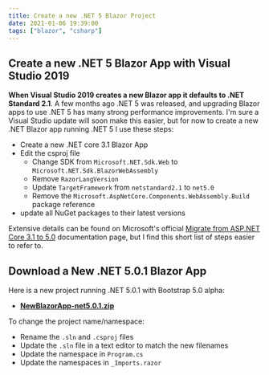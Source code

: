 ```yaml
---
title: Create a new .NET 5 Blazor Project
date: 2021-01-06 19:39:00
tags: ["blazor", "csharp"]
---
```


## Create a new .NET 5 Blazor App with Visual Studio 2019

**When Visual Studio 2019 creates a new Blazor app it defaults to .NET Standard 2.1**. A few months ago .NET 5 was released, and upgrading Blazor apps to use .NET 5 has many strong performance improvements. I'm sure a Visual Studio update will soon make this easier, but for now to create a new .NET Blazor app running .NET 5 I use these steps:

* Create a new .NET core 3.1 Blazor App
* Edit the csproj file
  * Change SDK from `Microsoft.NET.Sdk.Web` to `Microsoft.NET.Sdk.BlazorWebAssembly`
  * Remove `RazorLangVersion` 
  * Update `TargetFramework` from `netstandard2.1` to `net5.0`
  * Remove the `Microsoft.AspNetCore.Components.WebAssembly.Build` package reference
* update all NuGet packages to their latest versions

Extensive details can be found on Microsoft's official [Migrate from ASP.NET Core 3.1 to 5.0](https://docs.microsoft.com/en-us/aspnet/core/migration/31-to-50?view=aspnetcore-5.0&tabs=visual-studio#update-blazor-webassembly-projects) documentation page, but I find this short list of steps easier to refer to.

## Download a New .NET 5.0.1 Blazor App

Here is a new project running .NET 5.0.1 with Bootstrap 5.0 alpha:

* [**NewBlazorApp-net5.0.1.zip**](https://swharden.com/static/2021/01/06/NewBlazorApp-net5.0.1.zip)

To change the project name/namespace:
* Rename the `.sln` and `.csproj` files
* Update the `.sln` file in a text editor to match the new filenames
* Update the namespace in `Program.cs`
* Update the namespaces in `_Imports.razor`